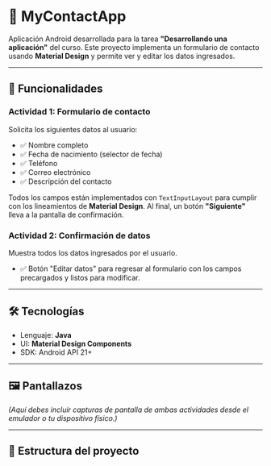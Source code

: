 # 📱 MyContactApp

Aplicación Android desarrollada para la tarea **"Desarrollando una aplicación"** del curso. Este proyecto implementa un formulario de contacto usando **Material Design** y permite ver y editar los datos ingresados.

---

## 🧩 Funcionalidades

### Actividad 1: Formulario de contacto
Solicita los siguientes datos al usuario:
- ✅ Nombre completo
- ✅ Fecha de nacimiento (selector de fecha)
- ✅ Teléfono
- ✅ Correo electrónico
- ✅ Descripción del contacto

Todos los campos están implementados con `TextInputLayout` para cumplir con los lineamientos de **Material Design**. Al final, un botón **"Siguiente"** lleva a la pantalla de confirmación.

### Actividad 2: Confirmación de datos
Muestra todos los datos ingresados por el usuario.
- ✅ Botón "Editar datos" para regresar al formulario con los campos precargados y listos para modificar.

---

## 🛠️ Tecnologías

- Lenguaje: **Java**
- UI: **Material Design Components**
- SDK: Android API 21+

---

## 🖼️ Pantallazos

*(Aquí debes incluir capturas de pantalla de ambas actividades desde el emulador o tu dispositivo físico.)*

---

## 📁 Estructura del proyecto
